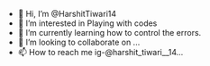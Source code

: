 - 👋 Hi, I’m @HarshitTiwari14
- 👀 I’m interested in Playing with codes
- 🌱 I’m currently learning how to control the errors.
- 💞️ I’m looking to collaborate on ...
- 📫 How to reach me ig-@harshit_tiwari__14...

<!---
HarshitTiwari14/HarshitTiwari14 is a ✨ special ✨ repository because its `README.md` (this file) appears on your GitHub profile.
You can click the Preview link to take a look at your changes.
--->
